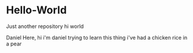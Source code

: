 # Hello-World
Just another repository
hi world

Daniel Here, hi i'm daniel trying to learn this thing 
i've  had a chicken rice in a pear 
